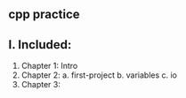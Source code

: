 ## cpp practice


I. Included:
---

  1. Chapter 1: Intro
  2. Chapter 2:
    a. first-project
    b. variables
    c. io
  3. Chapter 3:
